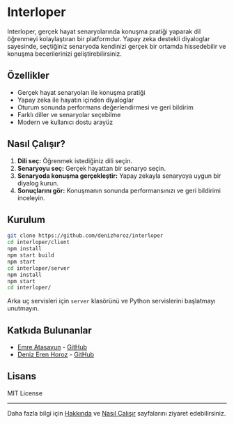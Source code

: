 # Interloper

Interloper, gerçek hayat senaryolarında konuşma pratiği yaparak dil öğrenmeyi kolaylaştıran bir platformdur. Yapay zeka destekli diyaloglar sayesinde, seçtiğiniz senaryoda kendinizi gerçek bir ortamda hissedebilir ve konuşma becerilerinizi geliştirebilirsiniz.

## Özellikler

- Gerçek hayat senaryoları ile konuşma pratiği
- Yapay zeka ile hayatın içinden diyaloglar
- Oturum sonunda performans değerlendirmesi ve geri bildirim
- Farklı diller ve senaryolar seçebilme
- Modern ve kullanıcı dostu arayüz

## Nasıl Çalışır?

1. **Dili seç:** Öğrenmek istediğiniz dili seçin.
2. **Senaryoyu seç:** Gerçek hayattan bir senaryo seçin.
3. **Senaryoda konuşma gerçekleştir:** Yapay zekayla senaryoya uygun bir diyalog kurun.
4. **Sonuçlarını gör:** Konuşmanın sonunda performansınızı ve geri bildirimi inceleyin.

## Kurulum

```bash
git clone https://github.com/denizhoroz/interloper
cd interloper/client
npm install
npm start build
npm start
cd interloper/server
npm install
npm start
cd interloper/
```

Arka uç servisleri için `server` klasörünü ve Python servislerini başlatmayı unutmayın.

## Katkıda Bulunanlar

- [Emre Atasavun](https://www.linkedin.com/in/emre-atasavun-125918303/) - [GitHub](https://github.com/Fridgemann)
- [Deniz Eren Horoz](https://www.linkedin.com/in/denizhoroz/) - [GitHub](https://github.com/denizhoroz)

## Lisans

MIT License

---

Daha fazla bilgi için [Hakkında](./client/app/(main)/about/About.js) ve [Nasıl Çalışır](./client/app/(main)/how-it-works/HowItWorks.js) sayfalarını ziyaret edebilirsiniz.
